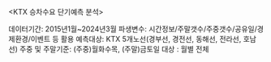 <KTX 승차수요 단기예측 분석></t>

데이터기간: 2015년1월~2024년3월 </t>
파생변수: 시간정보/주말갯수/주중갯수/공유일/경제환경/이벤트 등 활용 </t>
예측대상: KTX 5개노선(경부선, 경전선, 동해선, 전라선, 호남선) </t>
주중 및 주말기준: (주중)월화수목, (주말)금토일 </t>
대상 : 월별 전체

